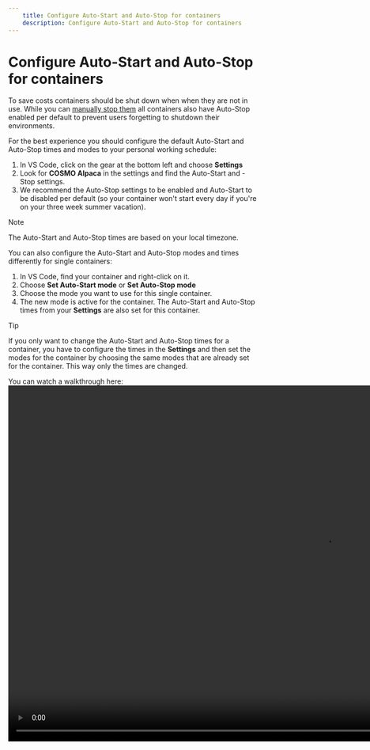 ```yaml
---
    title: Configure Auto-Start and Auto-Stop for containers
    description: Configure Auto-Start and Auto-Stop for containers
---
```


# Configure Auto-Start and Auto-Stop for containers

To save costs containers should be shut down when when they are not in use. While you can [manually stop them](startstop-container.md) all containers also have Auto-Stop enabled per default to prevent users forgetting to shutdown their environments.

For the best experience you should configure the default Auto-Start and Auto-Stop times and modes to your personal working schedule:

1. In VS Code, click on the gear at the bottom left and choose **Settings**
1. Look for **COSMO Alpaca** in the settings and find the Auto-Start and -Stop settings.
1. We recommend the Auto-Stop settings to be enabled and Auto-Start to be disabled per default (so your container won't start every day if you're on your three week summer vacation).

> [!NOTE]
> The Auto-Start and Auto-Stop times are based on your local timezone.

You can also configure the Auto-Start and Auto-Stop modes and times differently for single containers:

1. In VS Code, find your container and right-click on it.
1. Choose **Set Auto-Start mode** or **Set Auto-Stop mode**
1. Choose the mode you want to use for this single container.
1. The new mode is active for the container. The Auto-Start and Auto-Stop times from your **Settings** are also set for this container.

> [!TIP]
> If you only want to change the Auto-Start and Auto-Stop times for a container, you have to configure the times in the **Settings** and then set the modes for the container by choosing the same modes that are already set for the container. This way only the times are changed.

You can watch a walkthrough here:
<video width="1280px" height="720px" controls>
  <source src="../media/vscode/autostart-stop.mp4" type="video/mp4">
  Your browser does not support the video tag.
</video>
